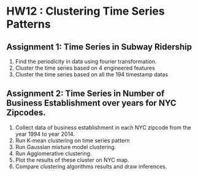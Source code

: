 # HW12 : Clustering Time Series Patterns

## Assignment 1: Time Series in Subway Ridership
1. Find the periodicity in data using fourier transformation.
2. Cluster the time series based on 4 engineered features
3. Cluster the time series based on all the 194 timestamp datas

## Assignment 2: Time Series in Number of Business Establishment over years for NYC Zipcodes.
1. Collect data of business establishment in each NYC zipcode from the year 1994 to year 2014.
2. Run K-mean clustering on time series pattern
3. Run Gaussian mixture model clustering.
4. Run Agglomerative clustering.
5. Plot the results of these cluster on NYC map.
6. Compare clustering algorithms results and draw inferences.

